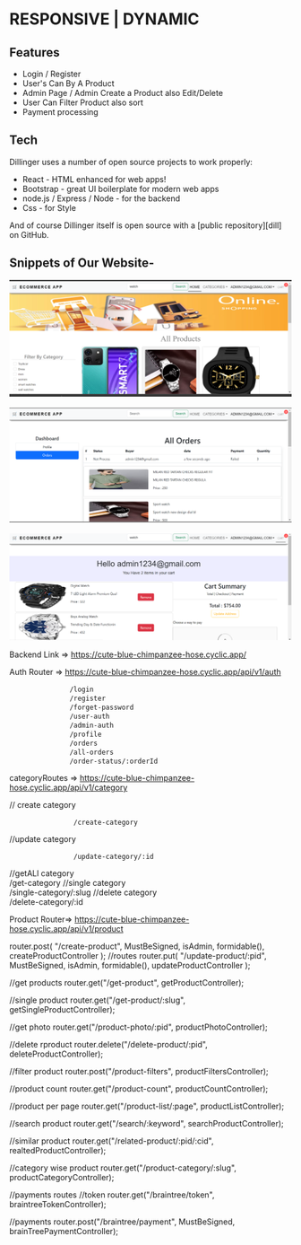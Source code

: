 # RESPONSIVE | DYNAMIC

## Features

- Login / Register
- User's Can By A Product
- Admin Page / Admin Create a Product also Edit/Delete
- User Can Filter Product also sort
- Payment processing

## Tech

Dillinger uses a number of open source projects to work properly:

- React - HTML enhanced for web apps!
- Bootstrap - great UI boilerplate for modern web apps
- node.js / Express / Node - for the backend
- Css - for Style

And of course Dillinger itself is open source with a [public repository][dill]
on GitHub.

## Snippets of Our Website-

<img  src='./client/image/homepage.png' alt='homepage' />
<br/>
<br/>
<img  src='./client/image/orderpage.png' alt='Orderpage' />
<br/>
<br/>
<img  src='./client/image/cartpage.png' alt='Cartpage' />

Backend Link => https://cute-blue-chimpanzee-hose.cyclic.app/


  Auth Router =>   https://cute-blue-chimpanzee-hose.cyclic.app/api/v1/auth
  
                   /login
                   /register
                   /forget-password
                   /user-auth
                   /admin-auth
                   /profile
                   /orders
                   /all-orders
                   /order-status/:orderId
                   
                   
  categoryRoutes => https://cute-blue-chimpanzee-hose.cyclic.app/api/v1/category
  
  // create category  
  
                    /create-category
  //update category      
  
                    /update-category/:id
  //getALl category                 
                    /get-category
   //single category                
                    /single-category/:slug
   //delete category                
                    /delete-category/:id
                    
                    

   
 Product Router=>   https://cute-blue-chimpanzee-hose.cyclic.app/api/v1/product

router.post(
    "/create-product",
    MustBeSigned,
    isAdmin,
    formidable(),
    createProductController
);
//routes
router.put(
    "/update-product/:pid",
    MustBeSigned,
    isAdmin,
    formidable(),
    updateProductController
);   
   
//get products
router.get("/get-product", getProductController);

//single product
router.get("/get-product/:slug", getSingleProductController);

//get photo
router.get("/product-photo/:pid", productPhotoController);

//delete rproduct
router.delete("/delete-product/:pid", deleteProductController);

//filter product
router.post("/product-filters", productFiltersController);

//product count
router.get("/product-count", productCountController);

//product per page
router.get("/product-list/:page", productListController);

//search product
router.get("/search/:keyword", searchProductController);

//similar product
router.get("/related-product/:pid/:cid", realtedProductController);

//category wise product
router.get("/product-category/:slug", productCategoryController);

//payments routes
//token
router.get("/braintree/token", braintreeTokenController);

//payments
router.post("/braintree/payment", MustBeSigned, brainTreePaymentController);


